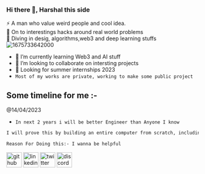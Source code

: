 ### Hi there 👋, Harshal this side



⚡️ A man who value weird people and cool idea. <br>
🏴‍ On to interestings hacks around real world problems <br>
🧠 Diving in desig, algorithms,web3 and deep learning stuffs<br>
![1675733642000](https://user-images.githubusercontent.com/92268499/217163110-06bd3af1-1d66-4777-89f8-ceb2d8ff1ce0.jpg)

- 🌱 I’m currently learning Web3 and AI stuff
- 👯 I’m looking to collaborate on intersting projects
- 🏴‍ Looking for summer internships 2023
- `Most of my works are private, working to make some public project`

## Some timeline for me  :- 
@14/04/2023

- `In next 2 years i will be better Engineer than Anyone I know`

```bash
I will prove this by building an entire computer from scratch, including both the hardware and software. Currently, I have negative knowledge of hardware.

```
```bash
Reason For Doing this:- I wanna be helpful

```


[<img src='https://cdn.jsdelivr.net/npm/simple-icons@3.0.1/icons/github.svg' alt='github' height='40'>](https://github.com/harrrshall)  [<img src='https://cdn.jsdelivr.net/npm/simple-icons@3.0.1/icons/linkedin.svg' alt='linkedin' height='40'>](https://www.linkedin.com/in/harshalsinghcn/)  [<img src='https://cdn.jsdelivr.net/npm/simple-icons@3.0.1/icons/twitter.svg' alt='twitter' height='40'>](https://twitter.com/@HarshalsinghCN)  [<img src='https://cdn.jsdelivr.net/npm/simple-icons@3.0.1/icons/discord.svg' alt='discord' height='40'>](https://discord.com/channels/@Cyber_novas#8572)  
